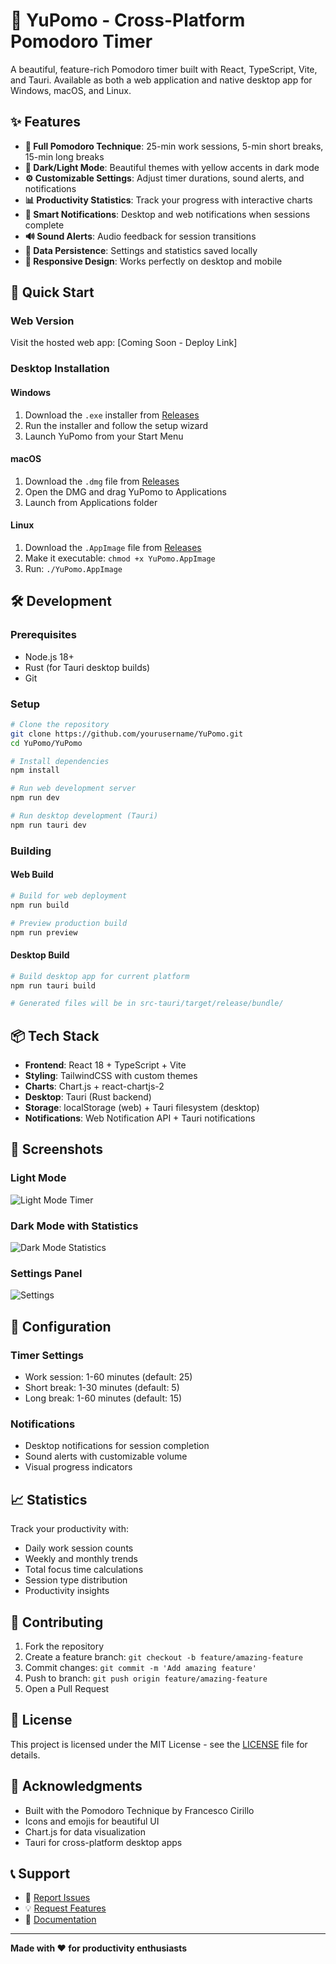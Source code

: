 # 🍅 YuPomo - Cross-Platform Pomodoro Timer

A beautiful, feature-rich Pomodoro timer built with React, TypeScript, Vite, and Tauri. Available as both a web application and native desktop app for Windows, macOS, and Linux.

## ✨ Features

- **🎯 Full Pomodoro Technique**: 25-min work sessions, 5-min short breaks, 15-min long breaks
- **🌙 Dark/Light Mode**: Beautiful themes with yellow accents in dark mode
- **⚙️ Customizable Settings**: Adjust timer durations, sound alerts, and notifications
- **📊 Productivity Statistics**: Track your progress with interactive charts
- **🔔 Smart Notifications**: Desktop and web notifications when sessions complete
- **🔊 Sound Alerts**: Audio feedback for session transitions
- **💾 Data Persistence**: Settings and statistics saved locally
- **📱 Responsive Design**: Works perfectly on desktop and mobile

## 🚀 Quick Start

### Web Version
Visit the hosted web app: [Coming Soon - Deploy Link]

### Desktop Installation

#### Windows
1. Download the `.exe` installer from [Releases](releases)
2. Run the installer and follow the setup wizard
3. Launch YuPomo from your Start Menu

#### macOS
1. Download the `.dmg` file from [Releases](releases)
2. Open the DMG and drag YuPomo to Applications
3. Launch from Applications folder

#### Linux
1. Download the `.AppImage` file from [Releases](releases)
2. Make it executable: `chmod +x YuPomo.AppImage`
3. Run: `./YuPomo.AppImage`

## 🛠️ Development

### Prerequisites
- Node.js 18+ 
- Rust (for Tauri desktop builds)
- Git

### Setup
```bash
# Clone the repository
git clone https://github.com/yourusername/YuPomo.git
cd YuPomo/YuPomo

# Install dependencies
npm install

# Run web development server
npm run dev

# Run desktop development (Tauri)
npm run tauri dev
```

### Building

#### Web Build
```bash
# Build for web deployment
npm run build

# Preview production build
npm run preview
```

#### Desktop Build
```bash
# Build desktop app for current platform
npm run tauri build

# Generated files will be in src-tauri/target/release/bundle/
```

## 📦 Tech Stack

- **Frontend**: React 18 + TypeScript + Vite
- **Styling**: TailwindCSS with custom themes
- **Charts**: Chart.js + react-chartjs-2
- **Desktop**: Tauri (Rust backend)
- **Storage**: localStorage (web) + Tauri filesystem (desktop)
- **Notifications**: Web Notification API + Tauri notifications

## 🎨 Screenshots

### Light Mode
![Light Mode Timer](screenshots/light-mode.png)

### Dark Mode with Statistics
![Dark Mode Statistics](screenshots/dark-stats.png)

### Settings Panel
![Settings](screenshots/settings.png)

## 🔧 Configuration

### Timer Settings
- Work session: 1-60 minutes (default: 25)
- Short break: 1-30 minutes (default: 5)  
- Long break: 1-60 minutes (default: 15)

### Notifications
- Desktop notifications for session completion
- Sound alerts with customizable volume
- Visual progress indicators

## 📈 Statistics

Track your productivity with:
- Daily work session counts
- Weekly and monthly trends
- Total focus time calculations
- Session type distribution
- Productivity insights

## 🤝 Contributing

1. Fork the repository
2. Create a feature branch: `git checkout -b feature/amazing-feature`
3. Commit changes: `git commit -m 'Add amazing feature'`
4. Push to branch: `git push origin feature/amazing-feature`
5. Open a Pull Request

## 📄 License

This project is licensed under the MIT License - see the [LICENSE](LICENSE) file for details.

## 🙏 Acknowledgments

- Built with the Pomodoro Technique by Francesco Cirillo
- Icons and emojis for beautiful UI
- Chart.js for data visualization
- Tauri for cross-platform desktop apps

## 📞 Support

- 🐛 [Report Issues](issues)
- 💡 [Request Features](issues/new)
- 📖 [Documentation](wiki)

---

**Made with ❤️ for productivity enthusiasts**
